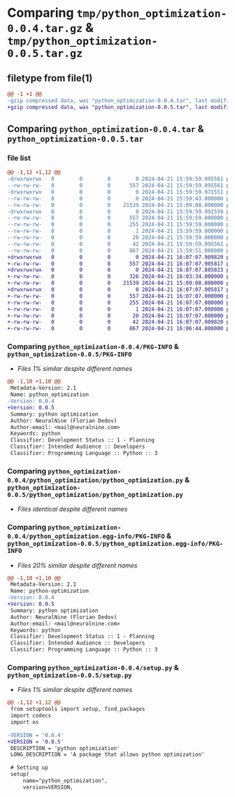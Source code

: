 # Comparing `tmp/python_optimization-0.0.4.tar.gz` & `tmp/python_optimization-0.0.5.tar.gz`

## filetype from file(1)

```diff
@@ -1 +1 @@
-gzip compressed data, was "python_optimization-0.0.4.tar", last modified: Sun Apr 21 15:59:59 2024, max compression
+gzip compressed data, was "python_optimization-0.0.5.tar", last modified: Sun Apr 21 16:07:07 2024, max compression
```

## Comparing `python_optimization-0.0.4.tar` & `python_optimization-0.0.5.tar`

### file list

```diff
@@ -1,12 +1,12 @@
-drwxrwxrwx   0        0        0        0 2024-04-21 15:59:59.995561 python_optimization-0.0.4/
--rw-rw-rw-   0        0        0      557 2024-04-21 15:59:59.995561 python_optimization-0.0.4/PKG-INFO
-drwxrwxrwx   0        0        0        0 2024-04-21 15:59:59.971551 python_optimization-0.0.4/python_optimization/
--rw-rw-rw-   0        0        0        0 2024-04-21 15:59:43.000000 python_optimization-0.0.4/python_optimization/__init__.py
--rw-rw-rw-   0        0        0    21539 2024-04-21 15:09:08.000000 python_optimization-0.0.4/python_optimization/python_optimization.py
-drwxrwxrwx   0        0        0        0 2024-04-21 15:59:59.991559 python_optimization-0.0.4/python_optimization.egg-info/
--rw-rw-rw-   0        0        0      557 2024-04-21 15:59:59.000000 python_optimization-0.0.4/python_optimization.egg-info/PKG-INFO
--rw-rw-rw-   0        0        0      255 2024-04-21 15:59:59.000000 python_optimization-0.0.4/python_optimization.egg-info/SOURCES.txt
--rw-rw-rw-   0        0        0        1 2024-04-21 15:59:59.000000 python_optimization-0.0.4/python_optimization.egg-info/dependency_links.txt
--rw-rw-rw-   0        0        0       20 2024-04-21 15:59:59.000000 python_optimization-0.0.4/python_optimization.egg-info/top_level.txt
--rw-rw-rw-   0        0        0       42 2024-04-21 15:59:59.995561 python_optimization-0.0.4/setup.cfg
--rw-rw-rw-   0        0        0      867 2024-04-21 15:59:51.000000 python_optimization-0.0.4/setup.py
+drwxrwxrwx   0        0        0        0 2024-04-21 16:07:07.909820 python_optimization-0.0.5/
+-rw-rw-rw-   0        0        0      557 2024-04-21 16:07:07.905817 python_optimization-0.0.5/PKG-INFO
+drwxrwxrwx   0        0        0        0 2024-04-21 16:07:07.885823 python_optimization-0.0.5/python_optimization/
+-rw-rw-rw-   0        0        0      326 2024-04-21 16:03:34.000000 python_optimization-0.0.5/python_optimization/__init__.py
+-rw-rw-rw-   0        0        0    21539 2024-04-21 15:09:08.000000 python_optimization-0.0.5/python_optimization/python_optimization.py
+drwxrwxrwx   0        0        0        0 2024-04-21 16:07:07.905817 python_optimization-0.0.5/python_optimization.egg-info/
+-rw-rw-rw-   0        0        0      557 2024-04-21 16:07:07.000000 python_optimization-0.0.5/python_optimization.egg-info/PKG-INFO
+-rw-rw-rw-   0        0        0      255 2024-04-21 16:07:07.000000 python_optimization-0.0.5/python_optimization.egg-info/SOURCES.txt
+-rw-rw-rw-   0        0        0        1 2024-04-21 16:07:07.000000 python_optimization-0.0.5/python_optimization.egg-info/dependency_links.txt
+-rw-rw-rw-   0        0        0       20 2024-04-21 16:07:07.000000 python_optimization-0.0.5/python_optimization.egg-info/top_level.txt
+-rw-rw-rw-   0        0        0       42 2024-04-21 16:07:07.909820 python_optimization-0.0.5/setup.cfg
+-rw-rw-rw-   0        0        0      867 2024-04-21 16:06:44.000000 python_optimization-0.0.5/setup.py
```

### Comparing `python_optimization-0.0.4/PKG-INFO` & `python_optimization-0.0.5/PKG-INFO`

 * *Files 1% similar despite different names*

```diff
@@ -1,10 +1,10 @@
 Metadata-Version: 2.1
 Name: python_optimization
-Version: 0.0.4
+Version: 0.0.5
 Summary: python optimization
 Author: NeuralNine (Florian Dedov)
 Author-email: <mail@neuralnine.com>
 Keywords: python
 Classifier: Development Status :: 1 - Planning
 Classifier: Intended Audience :: Developers
 Classifier: Programming Language :: Python :: 3
```

### Comparing `python_optimization-0.0.4/python_optimization/python_optimization.py` & `python_optimization-0.0.5/python_optimization/python_optimization.py`

 * *Files identical despite different names*

### Comparing `python_optimization-0.0.4/python_optimization.egg-info/PKG-INFO` & `python_optimization-0.0.5/python_optimization.egg-info/PKG-INFO`

 * *Files 20% similar despite different names*

```diff
@@ -1,10 +1,10 @@
 Metadata-Version: 2.1
 Name: python-optimization
-Version: 0.0.4
+Version: 0.0.5
 Summary: python optimization
 Author: NeuralNine (Florian Dedov)
 Author-email: <mail@neuralnine.com>
 Keywords: python
 Classifier: Development Status :: 1 - Planning
 Classifier: Intended Audience :: Developers
 Classifier: Programming Language :: Python :: 3
```

### Comparing `python_optimization-0.0.4/setup.py` & `python_optimization-0.0.5/setup.py`

 * *Files 1% similar despite different names*

```diff
@@ -1,12 +1,12 @@
 from setuptools import setup, find_packages
 import codecs
 import os
 
-VERSION = '0.0.4'
+VERSION = '0.0.5'
 DESCRIPTION = 'python optimization'
 LONG_DESCRIPTION = 'A package that allows python optimization'
 
 # Setting up
 setup(
     name="python_optimization",
     version=VERSION,
```


